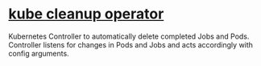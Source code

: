 # [kube cleanup operator](https://github.com/lwolf/kube-cleanup-operator)

Kubernetes Controller to automatically delete completed Jobs and Pods.
Controller listens for changes in Pods and Jobs and acts accordingly with config arguments.
